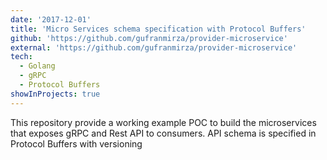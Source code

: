```yaml
---
date: '2017-12-01'
title: 'Micro Services schema specification with Protocol Buffers'
github: 'https://github.com/gufranmirza/provider-microservice'
external: 'https://github.com/gufranmirza/provider-microservice'
tech:
  - Golang
  - gRPC
  - Protocol Buffers
showInProjects: true
---
```


This repository provide a working example POC to build the microservices that exposes gRPC and Rest API to consumers.
API schema is specified in Protocol Buffers with versioning
